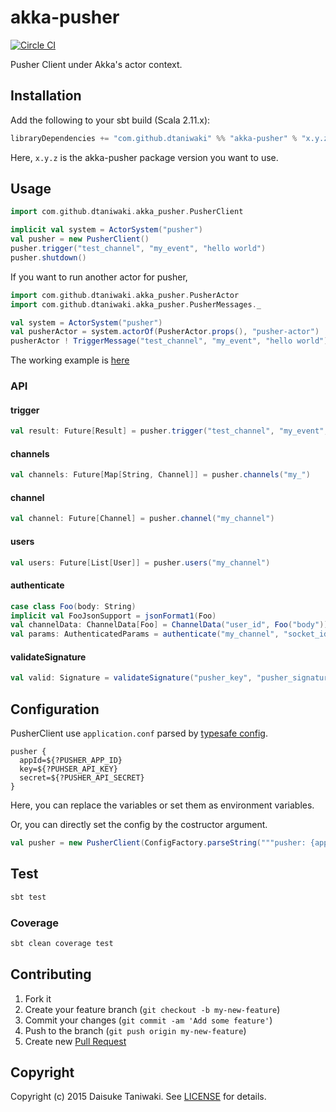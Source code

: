 # akka-pusher

[![Circle CI][circle-ci-image]][circle-ci-link]

Pusher Client under Akka's actor context.

## Installation

Add the following to your sbt build (Scala 2.11.x):

```scala
libraryDependencies += "com.github.dtaniwaki" %% "akka-pusher" % "x.y.z"
```

Here, `x.y.z` is the akka-pusher package version you want to use.

## Usage

```scala
import com.github.dtaniwaki.akka_pusher.PusherClient

implicit val system = ActorSystem("pusher")
val pusher = new PusherClient()
pusher.trigger("test_channel", "my_event", "hello world")
pusher.shutdown()
```

If you want to run another actor for pusher,

```scala
import com.github.dtaniwaki.akka_pusher.PusherActor
import com.github.dtaniwaki.akka_pusher.PusherMessages._

val system = ActorSystem("pusher")
val pusherActor = system.actorOf(PusherActor.props(), "pusher-actor")
pusherActor ! TriggerMessage("test_channel", "my_event", "hello world")
```

The working example is [here](https://github.com/dtaniwaki/akka-pusher-test-app)

### API

#### trigger

```scala
val result: Future[Result] = pusher.trigger("test_channel", "my_event", Map("foo" -> "bar"))
```

#### channels

```scala
val channels: Future[Map[String, Channel]] = pusher.channels("my_")
```

#### channel

```scala
val channel: Future[Channel] = pusher.channel("my_channel")
```

#### users

```scala
val users: Future[List[User]] = pusher.users("my_channel")
```

#### authenticate

```scala
case class Foo(body: String)
implicit val FooJsonSupport = jsonFormat1(Foo)
val channelData: ChannelData[Foo] = ChannelData("user_id", Foo("body"))
val params: AuthenticatedParams = authenticate("my_channel", "socket_id", Some(channelData))
```

#### validateSignature

```scala
val valid: Signature = validateSignature("pusher_key", "pusher_signature", "body")
```

## Configuration

PusherClient use `application.conf` parsed by [typesafe config](https://github.com/typesafehub/config).

```
pusher {
  appId=${?PUSHER_APP_ID}
  key=${?PUHSER_API_KEY}
  secret=${?PUSHER_API_SECRET}
}
```

Here, you can replace the variables or set them as environment variables.

Or, you can directly set the config by the costructor argument.

```scala
val pusher = new PusherClient(ConfigFactory.parseString("""pusher: {appId: "app0", key: "key0", secret: "secret0"}"""))
```

## Test

```bash
sbt test
```

### Coverage

```bash
sbt clean coverage test
```

## Contributing

1. Fork it
2. Create your feature branch (`git checkout -b my-new-feature`)
3. Commit your changes (`git commit -am 'Add some feature'`)
4. Push to the branch (`git push origin my-new-feature`)
5. Create new [Pull Request](../../pull/new/master)

## Copyright

Copyright (c) 2015 Daisuke Taniwaki. See [LICENSE](LICENSE) for details.

[circle-ci-image]:  https://circleci.com/gh/dtaniwaki/akka-pusher/tree/master.png?style=badge
[circle-ci-link]:   https://circleci.com/gh/dtaniwaki/akka-pusher/tree/master
